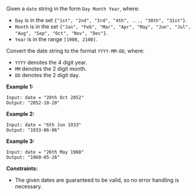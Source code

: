 Given a `date` string in the form `Day Month Year`, where:

- `Day` is in the set `{"1st", "2nd", "3rd", "4th", ..., "30th", "31st"}`.
- `Month` is in the set `{"Jan", "Feb", "Mar", "Apr", "May", "Jun", "Jul", "Aug", "Sep", "Oct", "Nov", "Dec"}`.
- `Year` is in the range `[1900, 2100]`.

Convert the date string to the format `YYYY-MM-DD`, where:

- `YYYY` denotes the 4 digit year.
- `MM` denotes the 2 digit month.
- `DD` denotes the 2 digit day.

 

**Example 1:**

```
Input: date = "20th Oct 2052"
Output: "2052-10-20"
```

**Example 2:**

```
Input: date = "6th Jun 1933"
Output: "1933-06-06"
```

**Example 3:**

```
Input: date = "26th May 1960"
Output: "1960-05-26"
```

 

**Constraints:**

- The given dates are guaranteed to be valid, so no error handling is necessary.
